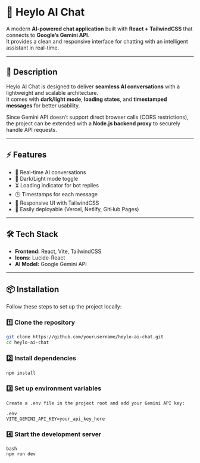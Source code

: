 # 🤖 Heylo AI Chat

A modern **AI-powered chat application** built with **React + TailwindCSS** that connects to **Google’s Gemini API**.  
It provides a clean and responsive interface for chatting with an intelligent assistant in real-time.

---

## 📖 Description

Heylo AI Chat is designed to deliver **seamless AI conversations** with a lightweight and scalable architecture.  
It comes with **dark/light mode**, **loading states**, and **timestamped messages** for better usability.

Since Gemini API doesn’t support direct browser calls (CORS restrictions), the project can be extended with a **Node.js backend proxy** to securely handle API requests.

---

## ⚡ Features

- 💬 Real-time AI conversations
- 🌙 Dark/Light mode toggle
- ⏳ Loading indicator for bot replies
- 🕒 Timestamps for each message
- 🎨 Responsive UI with TailwindCSS
- 🚀 Easily deployable (Vercel, Netlify, GitHub Pages)

---

## 🛠️ Tech Stack

- **Frontend:** React, Vite, TailwindCSS
- **Icons:** Lucide-React
- **AI Model:** Google Gemini API

---

## 📦 Installation

Follow these steps to set up the project locally:

### 1️⃣ Clone the repository

```bash
git clone https://github.com/yourusername/heylo-ai-chat.git
cd heylo-ai-chat
```

### 2️⃣ Install dependencies

```bash
npm install
```

### 3️⃣ Set up environment variables

```
Create a .env file in the project root and add your Gemini API key:

.env
VITE_GEMINI_API_KEY=your_api_key_here
```

### 4️⃣ Start the development server

```
bash
npm run dev

```
